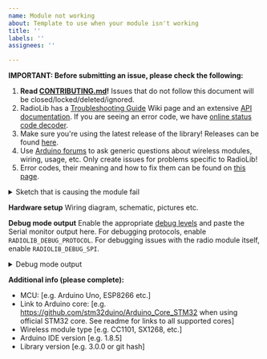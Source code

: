 ```yaml
---
name: Module not working
about: Template to use when your module isn't working
title: ''
labels: ''
assignees: ''

---
```


**IMPORTANT: Before submitting an issue, please check the following:**
1. **Read [CONTRIBUTING.md](https://github.com/jgromes/RadioLib/blob/master/CONTRIBUTING.md)!** Issues that do not follow this document will be closed/locked/deleted/ignored.
2. RadioLib has a [Troubleshooting Guide](https://github.com/jgromes/RadioLib/wiki/Troubleshooting-Guide) Wiki page and an extensive [API documentation](https://jgromes.github.io/RadioLib/). If you are seeing an error code, we have [online status code decoder](https://radiolib-org.github.io/status_decoder/decode.html).
3. Make sure you're using the latest release of the library! Releases can be found [here](https://github.com/jgromes/RadioLib/releases).
4. Use [Arduino forums](https://forum.arduino.cc/) to ask generic questions about wireless modules, wiring, usage, etc. Only create issues for problems specific to RadioLib!
5. Error codes, their meaning and how to fix them can be found on [this page](https://jgromes.github.io/RadioLib/group__status__codes.html).

<details><summary>Sketch that is causing the module fail</summary>
<p>

```c++
paste the sketch here, even if it is an unmodified example code
```

</p>
</details>

**Hardware setup**
Wiring diagram, schematic, pictures etc.

**Debug mode output**
Enable the appropriate [debug levels](https://github.com/jgromes/RadioLib/wiki/Debug-mode) and paste the Serial monitor output here. For debugging protocols, enable `RADIOLIB_DEBUG_PROTOCOL`. For debugging issues with the radio module itself, enable `RADIOLIB_DEBUG_SPI`.

<details><summary>Debug mode output</summary>
<p>

```
paste the debug output here
```

</p>
</details>

**Additional info (please complete):**
 - MCU: [e.g. Arduino Uno, ESP8266 etc.]
 - Link to Arduino core: [e.g. https://github.com/stm32duino/Arduino_Core_STM32 when using official STM32 core. See readme for links to all supported cores]
 - Wireless module type [e.g. CC1101, SX1268, etc.]
 - Arduino IDE version  [e.g. 1.8.5]
 - Library version [e.g. 3.0.0 or git hash]
